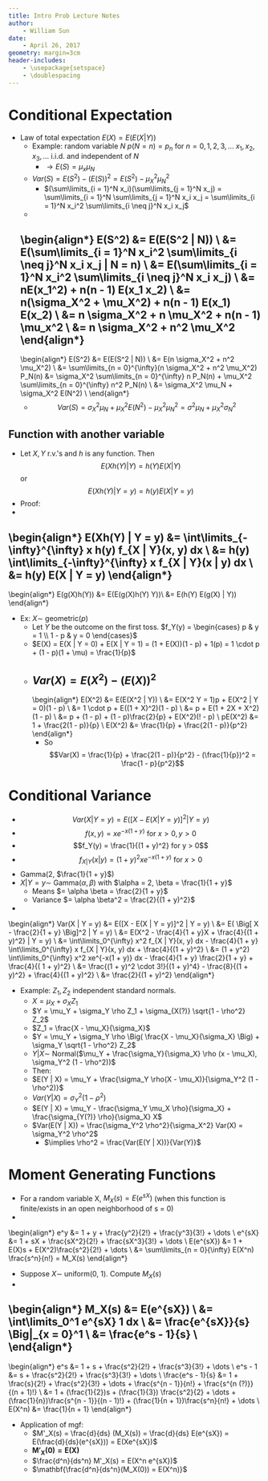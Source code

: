 ```yaml
---
title: Intro Prob Lecture Notes
author:
    - William Sun
date:
    - April 26, 2017
geometry: margin=3cm
header-includes:
    - \usepackage{setspace}
    - \doublespacing
---
```

# Conditional Expectation
- Law of total expectation $E(X) = E(E(X | Y))$
	- Example: random variable $N$ $p(N = n) = p_n$ for $n = 0, 1, 2, 3, \dots$ $x_1, x_2, x_3, \dots$ i.i.d. and independent of $N$
		- $\rightarrow E(S) = \mu_x \mu_N$
	- $Var(S) = E(S^2) - (E(S))^2 = E(S^2) - \mu_X^2 \mu_N^2$ 
		- $(\sum\limits_{i = 1}^N x_i)(\sum\limits_{j = 1}^N x_j) = \sum\limits_{i = 1}^N \sum\limits_{j = 1}^N x_i x_j = \sum\limits_{i = 1}^N x_i^2 \sum\limits_{i \neq j}^N x_i x_j$
	-
	\begin{align*}
		E(S^2) &= E(E(S^2 | N)) \\
		&= E(\sum\limits_{i = 1}^N x_i^2 \sum\limits_{i \neq j}^N x_i x_j | N = n) \\
		&= E(\sum\limits_{i = 1}^N x_i^2 \sum\limits_{i \neq j}^N x_i x_j) \\
		&= nE(x_1^2) + n(n - 1) E(x_1 x_2) \\
		&= n(\sigma_X^2 + \mu_X^2) + n(n - 1) E(x_1) E(x_2) \\
		&= n \sigma_X^2 + n \mu_X^2 + n(n - 1) \mu_x^2 \\
		&= n \sigma_X^2 + n^2 \mu_X^2
	\end{align*}
	-
	\begin{align*}
		E(S^2) &= E(E(S^2 | N)) \\
		&= E(n \sigma_X^2 + n^2 \mu_X^2) \\
		&= \sum\limits_{n = 0}^{\infty}(n \sigma_X^2 + n^2 \mu_X^2) P_N(n)
		&= \sigma_X^2 \sum\limits_{n = 0}^{\infty} n P_N(n) + \mu_X^2 \sum\limits_{n = 0}^{\infty} n^2 P_N(n) \\
		&= \sigma_X^2 \mu_N + \sigma_X^2 E(N^2) \\
	\end{align*}
	- $$Var(S) = \sigma_X^2 \mu_N + \mu_X^2 E(N^2) - \mu_X^2 \mu_N^2 = \sigma^2 \mu_N + \mu_X^2 \sigma_N^2$$

## Function with another variable
- Let $X, Y$ r.v.'s and $h$ is any function. Then $$E(X h(Y) | Y) = h(Y) E(X | Y)$$ or $$E(X h(Y) | Y = y) = h(y) E(X | Y = y)$$
- Proof:
-
\begin{align*}
	E(Xh(Y) | Y = y) &= \int\limits_{-\infty}^{\infty} x h(y) f_{X | Y}(x, y) dx \\
	&= h(y) \int\limits_{-\infty}^{\infty} x f_{X | Y}(x | y) dx \\
	&= h(y) E(X | Y = y)
\end{align*}
- 
\begin{align*}
	E(g(X)h(Y)) &= E(E(g(X)h(Y)  Y))\\
	&= E(h(Y) E(g(X) | Y))
\end{align*}
- Ex: $X \sim$ geometric($p$)
	- Let $Y$ be the outcome on the first toss. $f_Y(y) = \begin{cases}
		p & y = 1 \\
		1 - p & y = 0
	\end{cases}$
	- $E(X) = E(X | Y = 0) + E(X | Y = 1) = (1 + E(X))(1 - p) + 1(p) = 1 \cdot p + (1 - p)(1 + \mu) = \frac{1}{p}$
	- $Var(X) = E(X^2) - (E(X))^2$
		- 
		\begin{align*}
			E(X^2) &= E(E(X^2 | Y)) \\
			&= E(X^2 Y = 1)p + E(X^2 | Y = 0)(1 - p) \\
			&= 1 \cdot p + E((1 + X)^2)(1 - p) \\
			&= p + E(1 + 2X + X^2)(1 - p) \\
			&= p + (1 - p) + (1 - p)\frac{2}{p} + E(X^2)(! - p) \\
			pE(X^2) &= 1 + \frac{2(1 - p)}{p} \\
			E(X^2) &= \frac{1}{p} + \frac{2(1 - p)}{p^2}
		\end{align*}
		- So $$Var(X) = \frac{1}{p} + \frac{2(1 - p)}{p^2} - (\frac{1}{p})^2 = \frac{1 - p}{p^2}$$

# Conditional Variance
- $$Var(X | Y = y) = E([X - E(X | Y = y)] ^2 | Y = y)$$
- $$f(x, y) = xe^{-x(1 + y)} \text{ for } x > 0, y > 0$$
- $$f_Y(y) = \frac{1}{(1 + y)^2} for y > 0$$
- $$f_{X | Y}(x | y) = (1 + y)^2 xe^{-x(1 + y)} \text{ for } x > 0$$
- Gamma(2, $\frac{1}{1 + y}$)
- $X | Y = y \sim$ Gamma($\alpha, \beta$) with $\alpha = 2, \beta = \frac{1}{1 + y}$
	- Means $= \alpha \beta = \frac{2}{1 + y}$
	- Variance $= \alpha \beta^2 = \frac{2}{(1 + y)^2}$
-
\begin{align*}
	Var(X | Y = y) &= E([X - E(X | Y = y)]^2 | Y = y) \\
	&= E( \Big[ X - \frac{2}{1 + y} \Big]^2 | Y = y) \\
	&= E(X^2 - \frac{4}{1 + y}X + \frac{4}{(1 + y)^2} | Y = y) \\
	&= \int\limits_0^{\infty} x^2 f_{X | Y}(x, y) dx - \frac{4}{1 + y} \int\limits_0^{\infty} x f_{X | Y}(x, y) dx + \frac{4}{(1 + y)^2} \\
	&= (1 + y^2) \int\limits_0^{\infty} x^2 xe^{-x(1 + y)} dx - \frac{4}{1 + y} \frac{2}{1 + y} + \frac{4}{( 1 + y)^2} \\
	&= \frac{(1 + y)^2 \cdot 3!}{(1 + y)^4} - \frac{8}{(1 + y)^2} + \frac{4}{(1 + y)^2} \\
	&= \frac{2}{(1 + y)^2}
\end{align*}
- Example: $Z_1, Z_2$ independent standard normals.
	- $X = \mu_X + \sigma_X Z_1$
	- $Y = \mu_Y + \sigma_Y \rho Z_1 + \sigma_{X(?)} \sqrt{1 - \rho^2} Z_2$
	- $Z_1 = \frac{X - \mu_X}{\sigma_X}$
	- $Y = \mu_Y + \sigma_Y \rho \Big( \frac{X - \mu_X}{\sigma_X} \Big) + \sigma_Y \sqrt{1 - \rho^2} Z_2$
	- $Y | X \sim$ Normal($\mu_Y + \frac{\sigma_Y}{\sigma_X} \rho (x - \mu_X), \sigma_Y^2 (1 - \rho^2))$
	- Then:
	- $E(Y | X) = \mu_Y + \frac{\sigma_Y \rho(X - \mu_X)}{\sigma_Y^2 (1 - \rho^2)}$
	- $Var(Y | X) = \sigma_Y^2 (1 - \rho^2)$
	- $E(Y | X) = \mu_Y - \frac{\sigma_Y \mu_X \rho}{\sigma_X} + \frac{\sigma_{Y(?)} \rho}{\sigma_X} X$
	- $Var(E(Y | X)) = \frac{\sigma_Y^2 \rho^2}{\sigma_X^2} Var(X) = \sigma_Y^2 \rho^2$
		- $\implies \rho^2 = \frac{Var(E(Y | X))}{Var(Y)}$

# Moment Generating Functions
- For a random variable X, $M_X(s) = E(e^{sX})$ (when this function is finite/exists in an open neighborhood of s = 0)
-
\begin{align*}
	e^y &= 1 + y + \frac{y^2}{2!} + \frac{y^3}{3!} + \dots \\
	e^{sX} &= 1 + sX + \frac{sX^2}{2!} + \frac{sX^3}{3!} + \dots \\
	E(e^{sX}) &= 1 + E(X)s + E(X^2)\frac{s^2}{2!} + \dots \\
	&= \sum\limits_{n = 0}{\infty} E(X^n) \frac{s^n}{n!} = M_X(s)
\end{align*}
- Suppose $X \sim$ uniform(0, 1). Compute $M_X(s)$
-
\begin{align*}
	M_X(s) &= E(e^{sX}) \\
	&= \int\limits_0^1 e^{sX} 1 dx \\
	&= \frac{e^{sX}}{s} \Big|_{x = 0}^1 \\
	&= \frac{e^s - 1}{s} \\
\end{align*}
-
\begin{align*}
	e^s &= 1 + s + \frac{s^2}{2!} + \frac{s^3}{3!} + \dots \\
	e^s - 1 &= s + \frac{s^2}{2!} + \frac{s^3}{3!} + \dots \\
	\frac{e^s - 1}{s} &= 1 + \frac{s}{2!} + \frac{s^2}{3!} + \dots + \frac{s^{n - 1}}{n!} + \frac{s^{n (?)}}{(n + 1)!} \\
	&= 1 + (\frac{1}{2})s + (\frac{1}{3}) \frac{s^2}{2} + \dots + (\frac{1}{n})\frac{s^{n - 1}}{(n - 1)!} + (\frac{1}{n + 1})\frac{s^n}{n!} + \dots \\
	E(X^n) &= \frac{1}{n + 1}
\end{align*}
- Application of mgf:
	- $M'_X(s) = \frac{d}{ds} (M_X(s)) = \frac{d}{ds} E(e^{sX}) = E(\frac{d}{ds}(e^{sX})) = E(Xe^{sX})$
	- $\mathbf{M'_X(0) = E(X)}$
	- $\frac{d^n}{ds^n} M'_X(s) = E(X^n e^{sX})$
	- $\mathbf{\frac{d^n}{ds^n}(M_X(0)) = E(X^n)}$